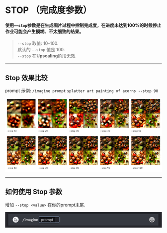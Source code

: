 # STOP （完成度参数）

#### 使用`——stop`参数是在生成图片过程中控制完成度，在进度未达到100%的时候停止作业可能会产生模糊、不太细致的结果。

> `--stop` 取值: 10–100.  
> 默认的 `--stop` 值是 100.  
> `--stop` 在**Upscaling**阶段无效.

---

## Stop 效果比较

prompt 示例: `/imagine prompt` `splatter art painting of acorns --stop 90`

![stop.png](../images/base/stop/stop.png)

---

## 如何使用 Stop 参数

增加 `--stop <value>` 在你的prompt末尾.

![MJ_Parameter_Stop.gif](../images/base/stop/MJ_Parameter_Stop.gif)

